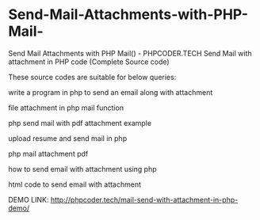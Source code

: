 # Send-Mail-Attachments-with-PHP-Mail-
Send Mail Attachments with PHP Mail() - PHPCODER.TECH
Send Mail with attachment in PHP code (Complete Source code)

These source codes are suitable for below queries:

write a program in php to send an email along with attachment

file attachment in php mail function

php send mail with pdf attachment example

upload resume and send mail in php

php mail attachment pdf

how to send email with attachment using php

html code to send email with attachment

DEMO LINK: http://phpcoder.tech/mail-send-with-attachment-in-php-demo/
